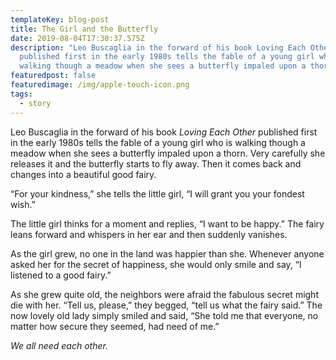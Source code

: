 ```yaml
---
templateKey: blog-post
title: The Girl and the Butterfly
date: 2019-08-04T17:30:37.575Z
description: "Leo Buscaglia in the forward of his book Loving Each Other
  published first in the early 1980s tells the fable of a young girl who is
  walking though a meadow when she sees a butterfly impaled upon a thorn. "
featuredpost: false
featuredimage: /img/apple-touch-icon.png
tags:
  - story
---
```

Leo Buscaglia in the forward of his book *Loving Each Other* published first in the early 1980s tells the fable of a young girl who is walking though a meadow when she sees a butterfly impaled upon a thorn. Very carefully she releases it and the butterfly starts to fly away. Then it comes back and changes into a beautiful good fairy.

“For your kindness,” she tells the little girl, “I will grant you your fondest wish.”

The little girl thinks for a moment and replies, “I want to be happy.” The fairy leans forward and whispers in her ear and then suddenly vanishes.

As the girl grew, no one in the land was happier than she. Whenever anyone asked her for the secret of happiness, she would only smile and say, “I listened to a good fairy.”

As she grew quite old, the neighbors were afraid the fabulous secret might die with her. “Tell us, please,” they begged, “tell us what the fairy said.” The now lovely old lady simply smiled and said, “She told me that everyone, no matter how secure they seemed, had need of me.”

*We all need each other.*